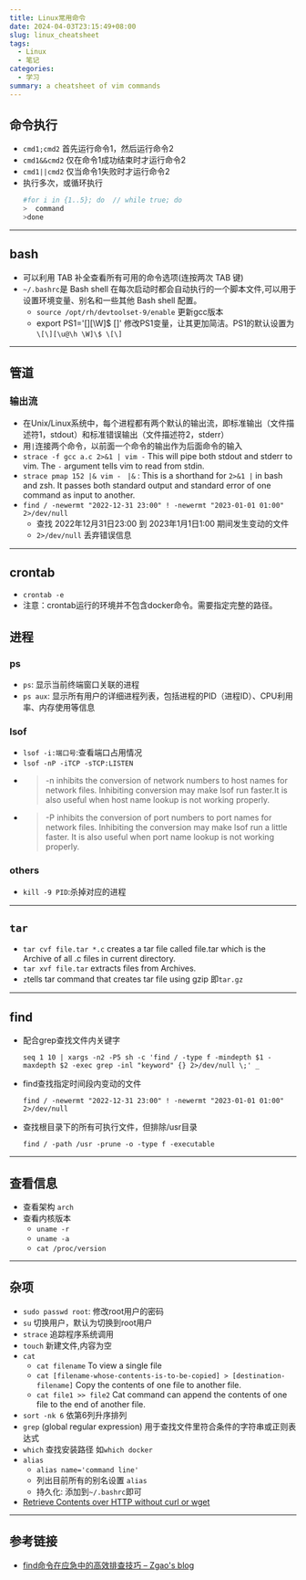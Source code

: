 ```yaml
---
title: Linux常用命令
date: 2024-04-03T23:15:49+08:00
slug: linux_cheatsheet
tags:
  - Linux
  - 笔记
categories:
  - 学习
summary: a cheatsheet of vim commands
---
```


## 命令执行
- `cmd1;cmd2` 首先运行命令1，然后运行命令2
- `cmd1&&cmd2` 仅在命令1成功结束时才运行命令2
- `cmd1||cmd2` 仅当命令1失败时才运行命令2
- 执行多次，或循环执行
  ```bash
  #for i in {1..5}; do  // while true; do
  >  command 
  >done
  ```

---

## bash 
- 可以利用 TAB 补全查看所有可用的命令选项(连按两次 TAB 键)
- `~/.bashrc`是 Bash shell 在每次启动时都会自动执行的一个脚本文件,可以用于设置环境变量、别名和一些其他 Bash shell 配置。
  - `source /opt/rh/devtoolset-9/enable` 更新gcc版本
  - export PS1='\[\][\W]\$ \[\]' 修改PS1变量，让其更加简洁。PS1的默认设置为`\[\][\u@\h \W]\$ \[\]`

---

## 管道
### 输出流
- 在Unix/Linux系统中，每个进程都有两个默认的输出流，即标准输出（文件描述符1，stdout）和标准错误输出（文件描述符2，stderr）
- 用`|`连接两个命令，以前面一个命令的输出作为后面命令的输入
- `strace -f gcc a.c 2>&1 | vim -` This will pipe both stdout and stderr to vim. The `-` argument tells vim to read from stdin.
- `strace pmap 152 |& vim - `
    `|&` : This is a shorthand for `2>&1 |` in bash and zsh. It passes both standard output and standard error of one command as input to another.
- `find / -newermt "2022-12-31 23:00" ! -newermt "2023-01-01 01:00" 2>/dev/null`
  - 查找 2022年12月31日23:00 到 2023年1月1日1:00 期间发生变动的文件
  - `2>/dev/null` 丢弃错误信息

---

## crontab
- `crontab -e` 
- 注意：crontab运行的环境并不包含docker命令。需要指定完整的路径。

## 进程
### ps 
- `ps`: 显示当前终端窗口关联的进程
- `ps aux`: 显示所有用户的详细进程列表，包括进程的PID（进程ID）、CPU利用率、内存使用等信息

### lsof
- `lsof -i:端口号`:查看端口占用情况
- `lsof -nP -iTCP -sTCP:LISTEN`
- > -n inhibits the conversion of network numbers to host names for network files.  Inhibiting conversion may make lsof run faster.It is also useful when host name lookup is not working properly.
- >-P inhibits the conversion of port numbers to port names for network files.  Inhibiting the conversion may make lsof run a little faster.  It is also useful when port name lookup is not working properly.

### others
- `kill -9 PID`:杀掉对应的进程

--- 

## `tar`
  - `tar cvf file.tar *.c` creates a tar file called file.tar which is the Archive of all .c files in current directory. 
  - `tar xvf file.tar` extracts files from Archives. 
  - `z`tells tar command that creates tar file using gzip 即`tar.gz`

---

## find 
- 配合grep查找文件内关键字
  
  `seq 1 10 | xargs -n2 -P5 sh -c 'find / -type f -mindepth $1 -maxdepth $2 -exec grep -inl "keyword" {} 2>/dev/null \;' _`
- find查找指定时间段内变动的文件
  
  `find / -newermt "2022-12-31 23:00" ! -newermt "2023-01-01 01:00" 2>/dev/null`
- 查找根目录下的所有可执行文件，但排除/usr目录
  
  `find / -path /usr -prune -o -type f -executable`

---

## 查看信息 
- 查看架构 `arch`
- 查看内核版本
  - `uname -r`
  - `uname -a`
  - `cat /proc/version`

---

## 杂项
- `sudo passwd root`: 修改root用户的密码
- `su` 切换用户，默认为切换到root用户
- `strace`  追踪程序系统调用
- `touch` 新建文件,内容为空
- `cat` 
  - `cat filename` To view a single file
  - `cat [filename-whose-contents-is-to-be-copied] > [destination-filename]` Copy the contents of one file to another file. 
  - `cat file1 >> file2` Cat command can append the contents of one file to the end of another file.
- `sort -nk 6` 依第6列升序排列
- `grep` (global regular expression)  用于查找文件里符合条件的字符串或正则表达式
- `which` 查找安装路径 如`which docker`
- `alias`
  - `alias name='command line'`
  - 列出目前所有的别名设置 `alias`
  - 持久化: 添加到`~/.bashrc`即可
- [Retrieve Contents over HTTP without curl or wget](https://i.hsfzxjy.site/a-trick-to-retrieve-web-contents-without-curl-or-wget/ )

--- 

## 参考链接
- [find命令在应急中的高效排查技巧 – Zgao's blog](https://zgao.top/find%e5%91%bd%e4%bb%a4%e5%9c%a8%e5%ba%94%e6%80%a5%e4%b8%ad%e7%9a%84%e9%ab%98%e6%95%88%e6%8e%92%e6%9f%a5%e6%8a%80%e5%b7%a7)